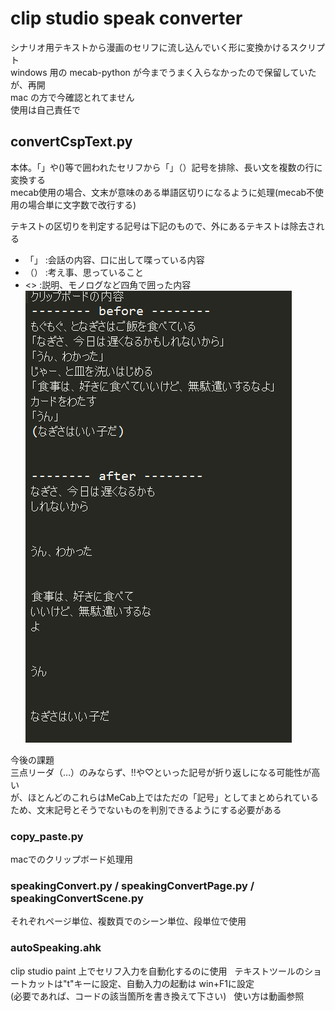# clip studio speak converter
シナリオ用テキストから漫画のセリフに流し込んでいく形に変換かけるスクリプト  
windows 用の mecab-python が今までうまく入らなかったので保留していたが、再開  
mac の方で今確認とれてません  
使用は自己責任で  

## convertCspText.py
本体。「」や()等で囲われたセリフから「」（）記号を排除、長い文を複数の行に変換する  
mecab使用の場合、文末が意味のある単語区切りになるように処理(mecab不使用の場合単に文字数で改行する)  
  
テキストの区切りを判定する記号は下記のもので、外にあるテキストは除去される  
  
+ 「」 :会話の内容、口に出して喋っている内容
+ （） :考え事、思っていること
+ <>  :説明、モノログなど四角で囲った内容  
![sample](./ss.png)

今後の課題  
三点リーダ（…）のみならず、!!や♡といった記号が折り返しになる可能性が高い  
が、ほとんどのこれらはMeCab上ではただの「記号」としてまとめられているため、文末記号とそうでないものを判別できるようにする必要がある  

### copy_paste.py
macでのクリップボード処理用  
  
###  speakingConvert.py / speakingConvertPage.py / speakingConvertScene.py
それぞれページ単位、複数頁でのシーン単位、段単位で使用

### autoSpeaking.ahk
clip studio paint 上でセリフ入力を自動化するのに使用  
テキストツールのショートカットは"t"キーに設定、自動入力の起動は win+F1に設定  
(必要であれば、コードの該当箇所を書き換えて下さい)  
使い方は動画参照
